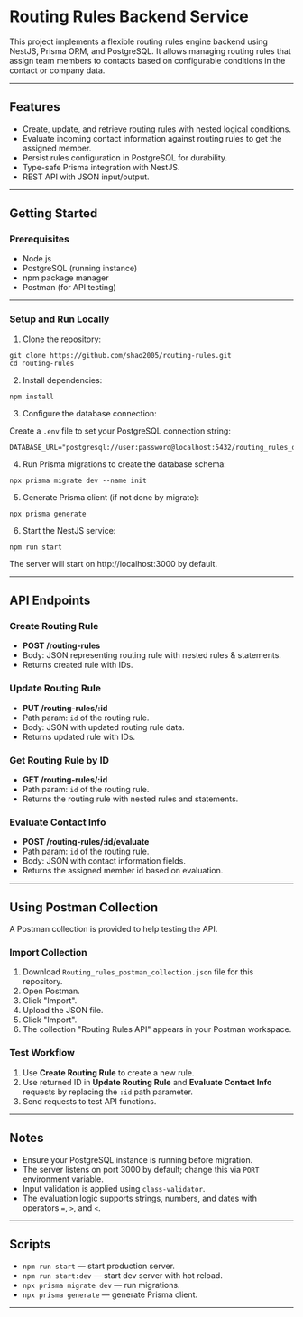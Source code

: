 # Routing Rules Backend Service

This project implements a flexible routing rules engine backend using NestJS, Prisma ORM, and PostgreSQL. It allows managing routing rules that assign team members to contacts based on configurable conditions in the contact or company data.

---

## Features

- Create, update, and retrieve routing rules with nested logical conditions.
- Evaluate incoming contact information against routing rules to get the assigned member.
- Persist rules configuration in PostgreSQL for durability.
- Type-safe Prisma integration with NestJS.
- REST API with JSON input/output.

---

## Getting Started

### Prerequisites

- Node.js
- PostgreSQL (running instance)
- npm package manager
- Postman (for API testing)

---

### Setup and Run Locally

1. Clone the repository:

```
git clone https://github.com/shao2005/routing-rules.git
cd routing-rules
```

2. Install dependencies:

```
npm install
```

3. Configure the database connection:

Create a `.env` file to set your PostgreSQL connection string:

```
DATABASE_URL="postgresql://user:password@localhost:5432/routing_rules_db"
```

4. Run Prisma migrations to create the database schema:

```
npx prisma migrate dev --name init
```

5. Generate Prisma client (if not done by migrate):

```
npx prisma generate
```

6. Start the NestJS service:

```
npm run start
```

The server will start on http://localhost:3000 by default.

---

## API Endpoints

### Create Routing Rule

- **POST /routing-rules**
- Body: JSON representing routing rule with nested rules & statements.
- Returns created rule with IDs.

### Update Routing Rule

- **PUT /routing-rules/:id**
- Path param: `id` of the routing rule.
- Body: JSON with updated routing rule data.
- Returns updated rule with IDs.

### Get Routing Rule by ID

- **GET /routing-rules/:id**
- Path param: `id` of the routing rule.
- Returns the routing rule with nested rules and statements.

### Evaluate Contact Info

- **POST /routing-rules/:id/evaluate**
- Path param: `id` of the routing rule.
- Body: JSON with contact information fields.
- Returns the assigned member id based on evaluation.

---

## Using Postman Collection

A Postman collection is provided to help testing the API.

### Import Collection

1. Download `Routing_rules_postman_collection.json` file for this repository.
2. Open Postman.
3. Click "Import".
4. Upload the JSON file.
5. Click "Import".
6. The collection "Routing Rules API" appears in your Postman workspace.

### Test Workflow

1. Use **Create Routing Rule** to create a new rule.
2. Use returned ID in **Update Routing Rule** and **Evaluate Contact Info** requests by replacing the `:id` path parameter.
3. Send requests to test API functions.

---

## Notes

- Ensure your PostgreSQL instance is running before migration.
- The server listens on port 3000 by default; change this via `PORT` environment variable.
- Input validation is applied using `class-validator`.
- The evaluation logic supports strings, numbers, and dates with operators `=`, `>`, and `<`.

---

## Scripts

- `npm run start` — start production server.
- `npm run start:dev` — start dev server with hot reload.
- `npx prisma migrate dev` — run migrations.
- `npx prisma generate` — generate Prisma client.

---
